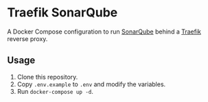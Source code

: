 # Traefik SonarQube

A Docker Compose configuration to run [SonarQube](https://www.sonarqube.org/) behind a [Traefik](https://traefik.io/) reverse proxy.

## Usage

1. Clone this repository.
2. Copy `.env.example` to `.env` and modify the variables.
3. Run `docker-compose up -d`.
